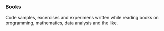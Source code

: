 ### Books

Code samples, excercises and experimens written while reading books on programming, mathematics, data analysis and the like.